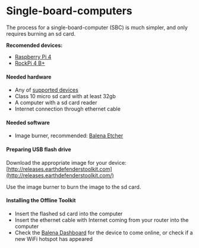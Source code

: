 # Single-board-computers

The process for a single-board-computer (SBC) is much simpler, and only requires burning an sd card.

**Recomended devices:**

* [Raspberry Pi 4](https://www.raspberrypi.com/products/raspberry-pi-4-model-b/)
* [RockPi 4 B+](https://wiki.radxa.com/Rock4/4abplus)

#### Needed hardware

* Any of [supported devices](http://releases.earthdefenderstoolkit.com/)
* Class 10 micro sd card with at least 32gb
* A computer with a sd card reader
* Internet connection through ethernet cable

#### Needed software

* Image burner, recommended: [Balena Etcher](https://www.balena.io/etcher/)

#### Preparing USB flash drive

Download the appropriate image for your device: [http://releases.earthdefenderstoolkit.com](http://releases.earthdefenderstoolkit.com/)

Use the image burner to burn the image to the sd card.

#### Installing the Offline Toolkit

* Insert the flashed sd card into the computer
* Insert the ethernet cable with Internet coming from your router into the computer
* Check the [Balena Dashboard](https://dashboard.balena-cloud.com/) for the device to come online, or check if a new WiFi hotspot has appeared
